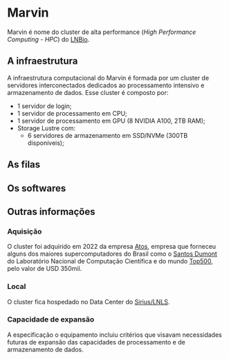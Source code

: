 # Marvin

Marvin é nome do cluster de alta performance (_High Performance Computing - HPC_) do [LNBio](https://lnbio.cnpem.br). 

## A infraestrutura

A infraestrutura computacional do Marvin é formada por um cluster de servidores interconectados dedicados ao processamento intensivo e armazenamento de dados. Esse cluster é composto por:
  - 1 servidor de login; 
  - 1 servidor de processamento em CPU;
  - 1 servidor de processamento em GPU (8 NVIDIA A100, 2TB RAM);
  - Storage Lustre com:
    - 6 servidores de armazenamento em SSD/NVMe (300TB disponíveis);  

## As filas

## Os softwares

## Outras informações 

### Aquisição

O cluster foi adquirido em 2022 da empresa [Atos](https://atos.net/pt-br/brasil-atos), empresa que forneceu alguns dos maiores supercomputadores do Brasil como o [Santos Dumont](https://sdumont.lncc.br/) do Laboratório Nacional de Computação Científica e do mundo [Top500](https://www.top500.org/statistics/list/), pelo valor de USD 350mil.

### Local

O cluster fica hospedado no Data Center do [Sirius/LNLS](https://lnls.cnpem.br/sirius/).

### Capacidade de expansão 

A especificação o equipamento incluiu critérios que visavam necessidades futuras de expansão das capacidades de processamento e de armazenamento de dados.



